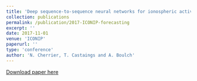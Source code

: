 ```yaml
---
title: 'Deep sequence-to-sequence neural networks for ionospheric activity map prediction'
collection: publications
permalink: /publication/2017-ICONIP-forecasting
excerpt: ''
date: 2017-11-01
venue: 'ICONIP'
paperurl: ''
type: 'conference'
author: 'N. Cherrier, T. Castaings and A. Boulch'
---
```



[Download paper here](https://aboulch.github.io/files/2017_iconip_spatial_forecasting.pdf)
